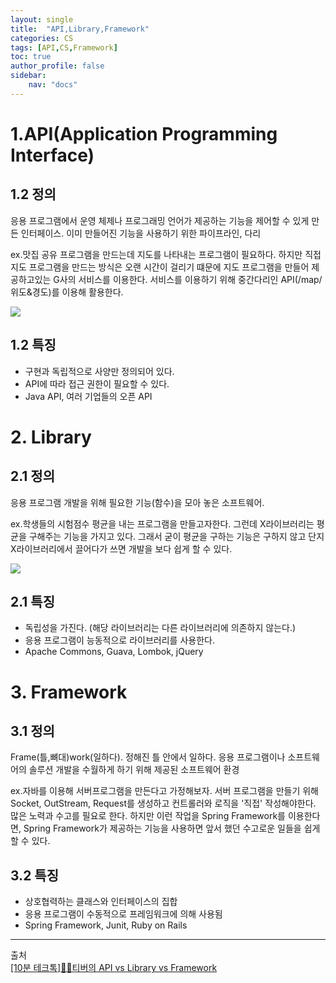 ```yaml
---
layout: single
title:  "API,Library,Framework"
categories: CS
tags: [API,CS,Framework]
toc: true  
author_profile: false 
sidebar: 
    nav: "docs"
--- 
```

# 1.API(Application Programming Interface)
## 1.2 정의
응용 프로그램에서 운영 체제나 프로그래밍 언어가 제공하는 기능을 제어할 수 있게 만든 인터페이스. 이미 만들어진 기능을 사용하기 위한 파이프라인, 다리

ex.맛집 공유 프로그램을 만드는데 지도를 나타내는 프로그램이 필요하다. 하지만 직접 지도 프로그램을 만드는 방식은 오랜 시간이 걸리기 떄문에 지도 프로그램을 만들어 제공하고있는 G사의 서비스를 이용한다. 서비스를 이용하기 위해 중간다리인 API(/map/위도&경도)를 이용해 활용한다.

<img src= "https://dsm04pap002files.storage.live.com/y4mQrjHkvMbRnf2K9jt8_1vWdast-Wc3SRyxsnIwCDjSBl4J9wwBFcho5KulPOZFJpHPtwe30cEZXHGqX15Ffua5U_9J5ian8wkbz3bP11deGCXks_qbKfyb59hkKZAwXe-6eqjgt6IRoXN6-v9f4zrWDBa7mUUn_gM9GX4QoDHYtPO7vZjQ97TOQ2R1Td2BdqG?width=661&height=336&cropmode=none">

## 1.2 특징
- 구현과 독립적으로 사양만 정의되어 있다.  
- API에 따라 접근 권한이 필요할 수 있다.  
- Java API, 여러 기업들의 오픈 API

# 2. Library
## 2.1 정의
응용 프로그램 개발을 위해 필요한 기능(함수)을 모아 놓은 소프트웨어. 

ex.학생들의 시험점수 평균을 내는 프로그램을 만들고자한다. 그런데 X라이브러리는 평균을 구해주는 기능을 가지고 있다. 그래서 굳이 평균을 구하는 기능은 구하지 않고 단지 X라이브러리에서 끌어다가 쓰면 개발을 보다 쉽게 할 수 있다.

<img src= "https://dsm04pap002files.storage.live.com/y4mtYdoBYjwCHT_gx-j8HqOvuIByDrLopNqRJcQZfmqBn56ed4F-FNjYlbJjL2Z9vVWzROY7QzZ97JpSurzABQWGcOuaDukLLcOQajjhSDeKAVcz4AGDkfsugDhJfila3v0jA6F3gRtceKdDJbWm-LHw6O3JfleO7SRYbAm2cSOwELhoYobSDqVvs3nJ6BTXdVk?width=692&height=387&cropmode=none">

## 2.1 특징

- 독립성을 가진다. (해당 라이브러리는 다른 라이브러리에 의존하지 않는다.)  
- 응용 프로그램이 능동적으로 라이브러리를 사용한다.  
- Apache Commons, Guava, Lombok, jQuery  

# 3. Framework
## 3.1 정의
Frame(틀,뼈대)work(일하다). 정해진 틀 안에서 일하다. 응용 프로그램이나 소프트웨어의 솔루션 개발을 수월하게 하기 위해 제공된 소프트웨어 환경

ex.자바를 이용해 서버프로그램을 만든다고 가정해보자. 서버 프로그램을 만들기 위해 Socket, OutStream, Request를 생성하고 컨트롤러와 로직을 '직접' 작성해야한다. 많은 노력과 수고를 필요로 한다. 하지만 이런 작업을 Spring Framework를 이용한다면, Spring Framework가 제공하는 기능을 사용하면 앞서 했던 수고로운 일들을 쉽게 할 수 있다.

## 3.2 특징
- 상호협력하는 클래스와 인터페이스의 집합
- 응용 프로그램이 수동적으로 프레임워크에 의해 사용됨
- Spring Framework, Junit, Ruby on Rails

---
출처  
[[10분 테크톡]🙆‍♀️티버의 API vs Library vs Framework](https://www.youtube.com/watch?v=We8JKbNQeLo&ab_channel=%EC%9A%B0%EC%95%84%ED%95%9C%ED%85%8C%ED%81%AC)
